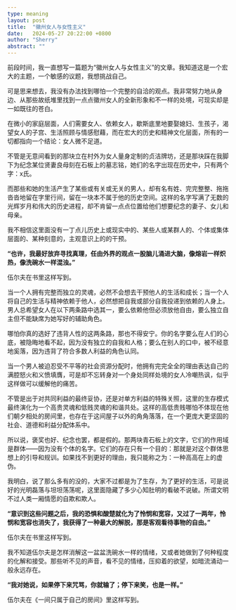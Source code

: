 ```yaml
---
type: meaning
layout: post
title:  "徽州女人与女性主义"
date:   2024-05-27 20:22:00 +0800
author: "Sherry"
abstract: ""
---
```


前段时间，我一直想写一篇题为“徽州女人与女性主义”的文章。我知道这是一个宏大的主题，一个敏感的议题，我想挑战自己。

可是思来想去，我没有办法找到哪怕一个完整的自洽的观点。我非常努力地从身边、从那些故纸堆里找到一点点徽州女人的全新形象和不一样的处境，可现实却是一如既往的苍白。

在微小的家庭层面，人们需要女人、依赖女人，歇斯底里地要娶媳妇、生孩子，渴望女人的子宫、生活照顾与情感慰藉，而在宏大的历史和精神文化层面，所有的一切都指向一个结论：女人微不足道。

不管是无意间看到的那块立在村外为女人量身定制的贞洁牌坊，还是那块踩在我脚下为纪念某位贤妻良母刻在石板上的墓志铭，她们的名字出现在历史中，只有两个字：x氏。

而那些和她的生活产生了某些或有关或无关的男人，却有名有姓、完完整整、拖拖沓沓地留在字里行间，留在一块本不属于他的历史空间。这样的名字写满了无数的光辉岁月和伟大的历史进程，却不肯留一点点位置给他们想要纪念的妻子、女儿和母亲。

我不相信这里面没有一丁点儿历史上或现实中的、某些人或某群人的、个体或集体层面的、某种刻意的，主观意识上的的干预。

**“也许，我最好放弃寻找真理，任由外界的观点一股脑儿涌进大脑，像熔岩一样炽热，像洗碗水一样混浊。”**

伍尔夫在书里这样写到。

当一个人拥有完整而独立的灵魂，必然不会想去干预他人的生活和成长；当一个人将自己的生活与精神依赖于他人，必然想把自我或部分自我投递到依赖的人身上。男人总希望女人在以下两条路中选其一，要么依赖他但必须放他自由，要么独立自主但不能缺席为她写好的辅助角色。

哪怕你真的选好了违背人性的这两条路，那也不得安宁。你的名字要么在人们的心底，被隐晦地看不起，因为没有独立的自我和人格；要么在别人的口中，被不经意地奚落，因为违背了符合多数人利益的角色认同。

当一个男人被迫忍受不平等的社会资源分配时，他拥有完完全全的理由表达自己的满腔怒火和义愤填膺，可是却不忘转身对一个身处同样处境的女人冷嘲热讽，似乎这样做可以缓解他的痛苦。

不管是出于对共同利益的最终妥协，还是对单方利益的特殊关照，这里的生存模式最终演化为一个高贵灵魂和低贱灵魂的和谐共处。这样的高低贵贱哪怕不体现在他们朝夕相处的房间里，也存在于这间屋子以外的角角落落，在一个更庞大更坚固的社会、道德和利益分配体系中。

所以说，褒奖也好、纪念也罢，都是假的。那两块青石板上的文字，它们的作用域是群体——因为没有个体的名字。它们的存在只有一个目的：那就是对这个群体思想上的引导和规训。如果找不到更好的理由，我只能称之为：一种高高在上的虚伪。

我明白，说了那么多有的没的，大家不过都是为了生存，为了更好的生活，可是说好的光明磊落与坦坦荡荡呢，这里面隐藏了多少心知肚明的看破不说破。所谓文明不过人类一厢情愿的自欺和欺人。

**“意识到这些问题之后，我的恐惧和酸楚就化为了怜悯和宽容，又过了一两年，怜悯和宽容也消失了，我获得了一种最大的解脱，那是客观看待事物的自由。”**

伍尔夫在书里这样写到。

我不知道伍尔夫是怎样消解这一盆盆洗碗水一样的情绪，又或者她做到了何种程度的化解和接受。那些听不见的声音，看不见的情绪，压抑着的欲望，如暗流涌动一般永远存在。

**“我对她说，如果停下来咒骂，你就输了；停下来笑，也是一样。”**

伍尔夫在《一间只属于自己的房间》里这样写到。